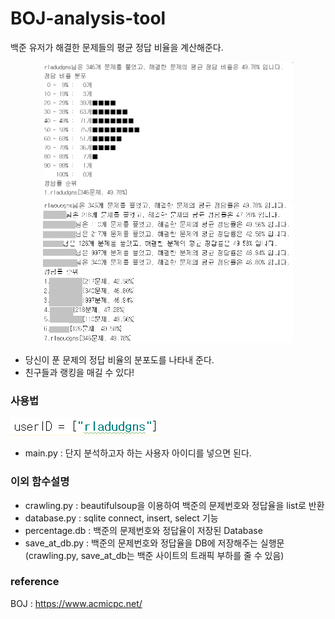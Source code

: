 # BOJ-analysis-tool
백준 유저가 해결한 문제들의 평균 정답 비율을 계산해준다.
<p align="center">
    <img src="./img/img2.jpg", width="400">
    <img src="./img/img.jpg", width="400">
</p>

- 당신이 푼 문제의 정답 비율의 분포도를 나타내 준다.
- 친구들과 랭킹을 매길 수 있다!

### 사용법
![img3](./img/img3.jpg)
- main.py : 단지 분석하고자 하는 사용자 아이디를 넣으면 된다.

### 이외 함수설명
- crawling.py : beautifulsoup을 이용하여 백준의 문제번호와 정답율을 list로 반환
- database.py : sqlite connect, insert, select 기능
- percentage.db : 백준의 문제번호와 정답율이 저장된 Database
- save_at_db.py : 백준의 문제번호와 정답율을 DB에 저장해주는 실행문
(crawling.py, save_at_db는 백준 사이트의 트래픽 부하를 줄 수 있음)

### reference
BOJ : https://www.acmicpc.net/
